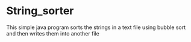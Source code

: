 # String_sorter
This simple java program sorts the strings in a text file using bubble sort and then writes them into another file
